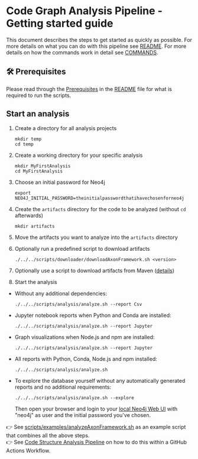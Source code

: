 # Code Graph Analysis Pipeline - Getting started guide

This document describes the steps to get started as quickly as possible. 
For more details on what you can do with this pipeline see [README](./README.md).
For more details on how the commands work in detail see [COMMANDS](./COMMANDS.md).

## 🛠 Prerequisites

Please read through the [Prerequisites](./README.md#hammer_and_wrench-prerequisites) in the [README](./README.md) file for what is required to run the scripts.

## Start an analysis

1. Create a directory for all analysis projects

    ```shell
    mkdir temp
    cd temp
    ```

1. Create a working directory for your specific analysis
  
    ```shell
    mkdir MyFirstAnalysis
    cd MyFirstAnalysis
    ```

1. Choose an initial password for Neo4j

    ```shell
    export NEO4J_INITIAL_PASSWORD=theinitialpasswordthatihavechosenforneo4j
    ```

1. Create the `artifacts` directory for the code to be analyzed (without `cd` afterwards)

    ```shell
    mkdir artifacts
    ```

1. Move the artifacts you want to analyze into the `artifacts` directory

1. Optionally run a predefined script to download artifacts

    ```shell
    ./../../scripts/downloader/downloadAxonFramework.sh <version>
    ```

1. Optionally use a script to download artifacts from Maven ([details](./COMMANDS.md#download-maven-artifacts-to-analyze))

1. Start the analysis

  - Without any additional dependencies:

    ```shell
    ./../../scripts/analysis/analyze.sh --report Csv
    ```

  - Jupyter notebook reports when Python and Conda are installed:

    ```shell
    ./../../scripts/analysis/analyze.sh --report Jupyter
    ```

  - Graph visualizations when Node.js and npm are installed:

    ```shell
    ./../../scripts/analysis/analyze.sh --report Jupyter
    ```

  - All reports with Python, Conda, Node.js and npm installed:

    ```shell
    ./../../scripts/analysis/analyze.sh
    ```

  - To explore the database yourself without any automatically generated reports and no additional requirements:

    ```shell
    ./../../scripts/analysis/analyze.sh --explore
    ```

    Then open your browser and login to your [local Neo4j Web UI](http://localhost:7474/browser) with "neo4j" as user and the initial password you've chosen.

👉 See [scripts/examples/analyzeAxonFramework.sh](./scripts/examples/analyzeAxonFramework.sh) as an example script that combines all the above steps.  
👉 See [Code Structure Analysis Pipeline](./.github/workflows/java-code-analysis.yml) on how to do this within a GitHub Actions Workflow.